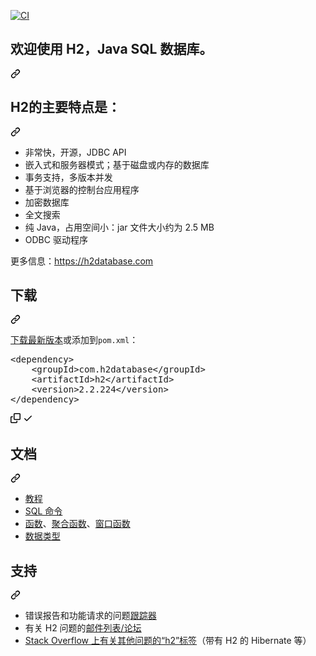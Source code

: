 <div class="Box-sc-g0xbh4-0 bJMeLZ js-snippet-clipboard-copy-unpositioned" data-hpc="true"><article class="markdown-body entry-content container-lg" itemprop="text"><p dir="auto"><a href="https://github.com/h2database/h2database/actions?query=workflow%3ACI"><img src="/h2database/h2database/raw/master/h2/src/docsrc/images/h2-logo-2.png" alt="CI" style="max-width: 100%;"></a></p>
<div class="markdown-heading" dir="auto"><h1 tabindex="-1" class="heading-element" dir="auto"><font style="vertical-align: inherit;"><font style="vertical-align: inherit;">欢迎使用 H2，Java SQL 数据库。</font></font></h1><a id="user-content-welcome-to-h2-the-java-sql-database" class="anchor" aria-label="永久链接：欢迎使用 H2，Java SQL 数据库。" href="#welcome-to-h2-the-java-sql-database"><svg class="octicon octicon-link" viewBox="0 0 16 16" version="1.1" width="16" height="16" aria-hidden="true"><path d="m7.775 3.275 1.25-1.25a3.5 3.5 0 1 1 4.95 4.95l-2.5 2.5a3.5 3.5 0 0 1-4.95 0 .751.751 0 0 1 .018-1.042.751.751 0 0 1 1.042-.018 1.998 1.998 0 0 0 2.83 0l2.5-2.5a2.002 2.002 0 0 0-2.83-2.83l-1.25 1.25a.751.751 0 0 1-1.042-.018.751.751 0 0 1-.018-1.042Zm-4.69 9.64a1.998 1.998 0 0 0 2.83 0l1.25-1.25a.751.751 0 0 1 1.042.018.751.751 0 0 1 .018 1.042l-1.25 1.25a3.5 3.5 0 1 1-4.95-4.95l2.5-2.5a3.5 3.5 0 0 1 4.95 0 .751.751 0 0 1-.018 1.042.751.751 0 0 1-1.042.018 1.998 1.998 0 0 0-2.83 0l-2.5 2.5a1.998 1.998 0 0 0 0 2.83Z"></path></svg></a></div>
<div class="markdown-heading" dir="auto"><h2 tabindex="-1" class="heading-element" dir="auto"><font style="vertical-align: inherit;"><font style="vertical-align: inherit;">H2的主要特点是：</font></font></h2><a id="user-content-the-main-features-of-h2-are" class="anchor" aria-label="永久链接：H2 的主要特点是：" href="#the-main-features-of-h2-are"><svg class="octicon octicon-link" viewBox="0 0 16 16" version="1.1" width="16" height="16" aria-hidden="true"><path d="m7.775 3.275 1.25-1.25a3.5 3.5 0 1 1 4.95 4.95l-2.5 2.5a3.5 3.5 0 0 1-4.95 0 .751.751 0 0 1 .018-1.042.751.751 0 0 1 1.042-.018 1.998 1.998 0 0 0 2.83 0l2.5-2.5a2.002 2.002 0 0 0-2.83-2.83l-1.25 1.25a.751.751 0 0 1-1.042-.018.751.751 0 0 1-.018-1.042Zm-4.69 9.64a1.998 1.998 0 0 0 2.83 0l1.25-1.25a.751.751 0 0 1 1.042.018.751.751 0 0 1 .018 1.042l-1.25 1.25a3.5 3.5 0 1 1-4.95-4.95l2.5-2.5a3.5 3.5 0 0 1 4.95 0 .751.751 0 0 1-.018 1.042.751.751 0 0 1-1.042.018 1.998 1.998 0 0 0-2.83 0l-2.5 2.5a1.998 1.998 0 0 0 0 2.83Z"></path></svg></a></div>
<ul dir="auto">
<li><font style="vertical-align: inherit;"><font style="vertical-align: inherit;">非常快，开源，JDBC API</font></font></li>
<li><font style="vertical-align: inherit;"><font style="vertical-align: inherit;">嵌入式和服务器模式；基于磁盘或内存的数据库</font></font></li>
<li><font style="vertical-align: inherit;"><font style="vertical-align: inherit;">事务支持，多版本并发</font></font></li>
<li><font style="vertical-align: inherit;"><font style="vertical-align: inherit;">基于浏览器的控制台应用程序</font></font></li>
<li><font style="vertical-align: inherit;"><font style="vertical-align: inherit;">加密数据库</font></font></li>
<li><font style="vertical-align: inherit;"><font style="vertical-align: inherit;">全文搜索</font></font></li>
<li><font style="vertical-align: inherit;"><font style="vertical-align: inherit;">纯 Java，占用空间小：jar 文件大小约为 2.5 MB</font></font></li>
<li><font style="vertical-align: inherit;"><font style="vertical-align: inherit;">ODBC 驱动程序</font></font></li>
</ul>
<p dir="auto"><font style="vertical-align: inherit;"><font style="vertical-align: inherit;">更多信息：</font></font><a href="https://h2database.com" rel="nofollow"><font style="vertical-align: inherit;"><font style="vertical-align: inherit;">https://h2database.com</font></font></a></p>
<div class="markdown-heading" dir="auto"><h2 tabindex="-1" class="heading-element" dir="auto"><font style="vertical-align: inherit;"><font style="vertical-align: inherit;">下载</font></font></h2><a id="user-content-downloads" class="anchor" aria-label="固定链接：下载" href="#downloads"><svg class="octicon octicon-link" viewBox="0 0 16 16" version="1.1" width="16" height="16" aria-hidden="true"><path d="m7.775 3.275 1.25-1.25a3.5 3.5 0 1 1 4.95 4.95l-2.5 2.5a3.5 3.5 0 0 1-4.95 0 .751.751 0 0 1 .018-1.042.751.751 0 0 1 1.042-.018 1.998 1.998 0 0 0 2.83 0l2.5-2.5a2.002 2.002 0 0 0-2.83-2.83l-1.25 1.25a.751.751 0 0 1-1.042-.018.751.751 0 0 1-.018-1.042Zm-4.69 9.64a1.998 1.998 0 0 0 2.83 0l1.25-1.25a.751.751 0 0 1 1.042.018.751.751 0 0 1 .018 1.042l-1.25 1.25a3.5 3.5 0 1 1-4.95-4.95l2.5-2.5a3.5 3.5 0 0 1 4.95 0 .751.751 0 0 1-.018 1.042.751.751 0 0 1-1.042.018 1.998 1.998 0 0 0-2.83 0l-2.5 2.5a1.998 1.998 0 0 0 0 2.83Z"></path></svg></a></div>
<p dir="auto"><a href="https://h2database.com/html/download.html" rel="nofollow"><font style="vertical-align: inherit;"><font style="vertical-align: inherit;">下载最新版本</font></font></a><font style="vertical-align: inherit;"><font style="vertical-align: inherit;">或添加到</font></font><code>pom.xml</code><font style="vertical-align: inherit;"><font style="vertical-align: inherit;">：</font></font></p>
<div class="highlight highlight-text-xml notranslate position-relative overflow-auto" dir="auto"><pre>&lt;<span class="pl-ent">dependency</span>&gt;
    &lt;<span class="pl-ent">groupId</span>&gt;com.h2database&lt;/<span class="pl-ent">groupId</span>&gt;
    &lt;<span class="pl-ent">artifactId</span>&gt;h2&lt;/<span class="pl-ent">artifactId</span>&gt;
    &lt;<span class="pl-ent">version</span>&gt;2.2.224&lt;/<span class="pl-ent">version</span>&gt;
&lt;/<span class="pl-ent">dependency</span>&gt;</pre><div class="zeroclipboard-container">
    <clipboard-copy aria-label="Copy" class="ClipboardButton btn btn-invisible js-clipboard-copy m-2 p-0 tooltipped-no-delay d-flex flex-justify-center flex-items-center" data-copy-feedback="Copied!" data-tooltip-direction="w" value="<dependency>
    <groupId>com.h2database</groupId>
    <artifactId>h2</artifactId>
    <version>2.2.224</version>
</dependency>" tabindex="0" role="button">
      <svg aria-hidden="true" height="16" viewBox="0 0 16 16" version="1.1" width="16" data-view-component="true" class="octicon octicon-copy js-clipboard-copy-icon">
    <path d="M0 6.75C0 5.784.784 5 1.75 5h1.5a.75.75 0 0 1 0 1.5h-1.5a.25.25 0 0 0-.25.25v7.5c0 .138.112.25.25.25h7.5a.25.25 0 0 0 .25-.25v-1.5a.75.75 0 0 1 1.5 0v1.5A1.75 1.75 0 0 1 9.25 16h-7.5A1.75 1.75 0 0 1 0 14.25Z"></path><path d="M5 1.75C5 .784 5.784 0 6.75 0h7.5C15.216 0 16 .784 16 1.75v7.5A1.75 1.75 0 0 1 14.25 11h-7.5A1.75 1.75 0 0 1 5 9.25Zm1.75-.25a.25.25 0 0 0-.25.25v7.5c0 .138.112.25.25.25h7.5a.25.25 0 0 0 .25-.25v-7.5a.25.25 0 0 0-.25-.25Z"></path>
</svg>
      <svg aria-hidden="true" height="16" viewBox="0 0 16 16" version="1.1" width="16" data-view-component="true" class="octicon octicon-check js-clipboard-check-icon color-fg-success d-none">
    <path d="M13.78 4.22a.75.75 0 0 1 0 1.06l-7.25 7.25a.75.75 0 0 1-1.06 0L2.22 9.28a.751.751 0 0 1 .018-1.042.751.751 0 0 1 1.042-.018L6 10.94l6.72-6.72a.75.75 0 0 1 1.06 0Z"></path>
</svg>
    </clipboard-copy>
  </div></div>
<div class="markdown-heading" dir="auto"><h2 tabindex="-1" class="heading-element" dir="auto"><font style="vertical-align: inherit;"><font style="vertical-align: inherit;">文档</font></font></h2><a id="user-content-documentation" class="anchor" aria-label="永久链接：文档" href="#documentation"><svg class="octicon octicon-link" viewBox="0 0 16 16" version="1.1" width="16" height="16" aria-hidden="true"><path d="m7.775 3.275 1.25-1.25a3.5 3.5 0 1 1 4.95 4.95l-2.5 2.5a3.5 3.5 0 0 1-4.95 0 .751.751 0 0 1 .018-1.042.751.751 0 0 1 1.042-.018 1.998 1.998 0 0 0 2.83 0l2.5-2.5a2.002 2.002 0 0 0-2.83-2.83l-1.25 1.25a.751.751 0 0 1-1.042-.018.751.751 0 0 1-.018-1.042Zm-4.69 9.64a1.998 1.998 0 0 0 2.83 0l1.25-1.25a.751.751 0 0 1 1.042.018.751.751 0 0 1 .018 1.042l-1.25 1.25a3.5 3.5 0 1 1-4.95-4.95l2.5-2.5a3.5 3.5 0 0 1 4.95 0 .751.751 0 0 1-.018 1.042.751.751 0 0 1-1.042.018 1.998 1.998 0 0 0-2.83 0l-2.5 2.5a1.998 1.998 0 0 0 0 2.83Z"></path></svg></a></div>
<ul dir="auto">
<li><a href="https://h2database.com/html/tutorial.html" rel="nofollow"><font style="vertical-align: inherit;"><font style="vertical-align: inherit;">教程</font></font></a></li>
<li><a href="https://h2database.com/html/commands.html" rel="nofollow"><font style="vertical-align: inherit;"><font style="vertical-align: inherit;">SQL 命令</font></font></a></li>
<li><a href="https://h2database.com/html/functions.html" rel="nofollow"><font style="vertical-align: inherit;"><font style="vertical-align: inherit;">函数</font></font></a><font style="vertical-align: inherit;"><font style="vertical-align: inherit;">、</font></font><a href="https://h2database.com/html/functions-aggregate.html" rel="nofollow"><font style="vertical-align: inherit;"><font style="vertical-align: inherit;">聚合函数</font></font></a><font style="vertical-align: inherit;"><font style="vertical-align: inherit;">、</font></font><a href="https://h2database.com/html/functions-window.html" rel="nofollow"><font style="vertical-align: inherit;"><font style="vertical-align: inherit;">窗口函数</font></font></a></li>
<li><a href="https://h2database.com/html/datatypes.html" rel="nofollow"><font style="vertical-align: inherit;"><font style="vertical-align: inherit;">数据类型</font></font></a></li>
</ul>
<div class="markdown-heading" dir="auto"><h2 tabindex="-1" class="heading-element" dir="auto"><font style="vertical-align: inherit;"><font style="vertical-align: inherit;">支持</font></font></h2><a id="user-content-support" class="anchor" aria-label="固定链接：支持" href="#support"><svg class="octicon octicon-link" viewBox="0 0 16 16" version="1.1" width="16" height="16" aria-hidden="true"><path d="m7.775 3.275 1.25-1.25a3.5 3.5 0 1 1 4.95 4.95l-2.5 2.5a3.5 3.5 0 0 1-4.95 0 .751.751 0 0 1 .018-1.042.751.751 0 0 1 1.042-.018 1.998 1.998 0 0 0 2.83 0l2.5-2.5a2.002 2.002 0 0 0-2.83-2.83l-1.25 1.25a.751.751 0 0 1-1.042-.018.751.751 0 0 1-.018-1.042Zm-4.69 9.64a1.998 1.998 0 0 0 2.83 0l1.25-1.25a.751.751 0 0 1 1.042.018.751.751 0 0 1 .018 1.042l-1.25 1.25a3.5 3.5 0 1 1-4.95-4.95l2.5-2.5a3.5 3.5 0 0 1 4.95 0 .751.751 0 0 1-.018 1.042.751.751 0 0 1-1.042.018 1.998 1.998 0 0 0-2.83 0l-2.5 2.5a1.998 1.998 0 0 0 0 2.83Z"></path></svg></a></div>
<ul dir="auto">
<li><a href="https://github.com/h2database/h2database/issues"><font style="vertical-align: inherit;"></font></a><font style="vertical-align: inherit;"><font style="vertical-align: inherit;">错误报告和功能请求的问题</font><a href="https://github.com/h2database/h2database/issues"><font style="vertical-align: inherit;">跟踪器</font></a></font></li>
<li><a href="https://groups.google.com/g/h2-database" rel="nofollow"><font style="vertical-align: inherit;"></font></a><font style="vertical-align: inherit;"><font style="vertical-align: inherit;">有关 H2 问题的</font><a href="https://groups.google.com/g/h2-database" rel="nofollow"><font style="vertical-align: inherit;">邮件列表/论坛</font></a></font></li>
<li><a href="https://stackoverflow.com/questions/tagged/h2" rel="nofollow"><font style="vertical-align: inherit;"><font style="vertical-align: inherit;">Stack Overflow 上有关其他问题的“h2”标签</font></font></a><font style="vertical-align: inherit;"><font style="vertical-align: inherit;">（带有 H2 的 Hibernate 等）</font></font></li>
</ul>
</article></div>
